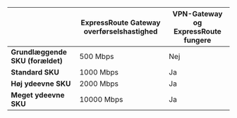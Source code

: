 |                                     | **ExpressRoute Gateway overførselshastighed** | **VPN-Gateway og ExpressRoute fungere**|
|-------------------------------------|-------------------------------------|-----------------------------------------|
| **Grundlæggende SKU (forældet)**          |  500 Mbps                           | Nej   |
| **Standard SKU**                    | 1000 Mbps                           | Ja  |
| **Høj ydeevne SKU**            | 2000 Mbps                           | Ja  |
| **Meget ydeevne SKU**           | 10000 Mbps                          | Ja  |